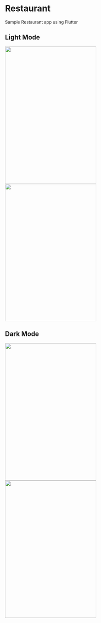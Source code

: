 # Restaurant
Sample Restaurant app using Flutter


## Light Mode
<image src="https://user-images.githubusercontent.com/58719230/80373854-53857480-88b3-11ea-9995-1b1e599ff94e.png" width="300" height="450">  <image src="https://user-images.githubusercontent.com/58719230/80793241-394dde00-8bb4-11ea-8f85-947ae83cef2e.png" width="300" height="450"> 

## Dark Mode
<image src="https://user-images.githubusercontent.com/58719230/80377255-a7df2300-88b8-11ea-9892-6eac0ba34572.png" width="300" height="450">  <image src="https://user-images.githubusercontent.com/58719230/80793281-54205280-8bb4-11ea-98d8-098599572dc0.png" width="300" height="450">
